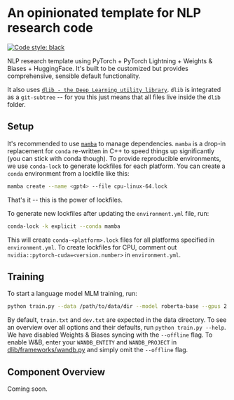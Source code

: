 # An opinionated template for NLP research code

[![Code style: black](https://img.shields.io/badge/code%20style-black-000000.svg)](https://github.com/psf/black)

NLP research template using PyTorch + PyTorch Lightning + Weights & Biases + HuggingFace. It's built to be customized but provides comprehensive, sensible default functionality.

It also uses [`dlib - the Deep Learning utility library`](https://github.com/konstantinjdobler/dlib). `dlib` is integrated as a `git-subtree` -- for you this just means that all files live inside the `dlib` folder.

## Setup

It's recommended to use [`mamba`](https://github.com/mamba-org/mamba) to manage dependencies. `mamba` is a drop-in replacement for `conda` re-written in C++ to speed things up significantly (you can stick with conda though). To provide reproducible environments, we use `conda-lock` to generate lockfiles for each platform. You can create a `conda` environment from a lockfile like this:

```bash
mamba create --name <gpt4> --file cpu-linux-64.lock
```
That's it -- this is the power of lockfiles.

To generate new lockfiles after updating the `environment.yml` file, run:

```bash
conda-lock -k explicit --conda mamba
```

This will create `conda-<platform>.lock` files for all platforms specified in `environment.yml`. To create lockfiles for CPU, comment out `nvidia::pytorch-cuda=<version.number>` in `environment.yml`.

## Training
To start a language model MLM training, run:
```bash
python train.py --data /path/to/data/dir --model roberta-base --gpus 2 --offline
```
By default, `train.txt` and `dev.txt` are expected in the data directory. To see an overview over all options and their defaults, run `python train.py --help`. 
We have disabled Weights & Biases syncing with the `--offline` flag. To enable W&B, enter your `WANDB_ENTITY` and `WANDB_PROJECT` in [dlib/frameworks/wandb.py](dlib/frameworks/wandb.py) and simply omit the `--offline` flag.

## Component Overview
Coming soon.

